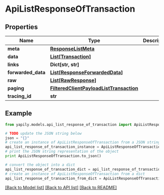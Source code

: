# ApiListResponseOfTransaction


## Properties
Name | Type | Description | Notes
------------ | ------------- | ------------- | -------------
**meta** | [**ResponseListMeta**](ResponseListMeta.md) |  | [optional] 
**data** | [**List[Transaction]**](Transaction.md) |  | [optional] 
**links** | **Dict[str, str]** |  | [optional] 
**forwarded_data** | [**List[ResponseForwardedData]**](ResponseForwardedData.md) |  | [optional] 
**raw** | [**List[RawResponse]**](RawResponse.md) |  | [optional] 
**paging** | [**FilteredClientPayloadListTransaction**](FilteredClientPayloadListTransaction.md) |  | [optional] 
**tracing_id** | **str** |  | [optional] 

## Example

```python
from yapily.models.api_list_response_of_transaction import ApiListResponseOfTransaction

# TODO update the JSON string below
json = "{}"
# create an instance of ApiListResponseOfTransaction from a JSON string
api_list_response_of_transaction_instance = ApiListResponseOfTransaction.from_json(json)
# print the JSON string representation of the object
print ApiListResponseOfTransaction.to_json()

# convert the object into a dict
api_list_response_of_transaction_dict = api_list_response_of_transaction_instance.to_dict()
# create an instance of ApiListResponseOfTransaction from a dict
api_list_response_of_transaction_from_dict = ApiListResponseOfTransaction.from_dict(api_list_response_of_transaction_dict)
```
[[Back to Model list]](../README.md#documentation-for-models) [[Back to API list]](../README.md#documentation-for-api-endpoints) [[Back to README]](../README.md)



